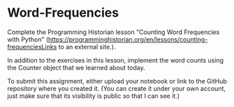 # Word-Frequencies
Complete the Programming Historian lesson "Counting Word Frequencies with Python" (https://programminghistorian.org/en/lessons/counting-frequenciesLinks to an external site.).

In addition to the exercises in this lesson, implement the word counts using the Counter object that we learned about today.

To submit this assignment, either upload your notebook or link to the GitHub repository where you created it. (You can create it under your own account, just make sure that its visibility is public so that I can see it.)
